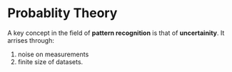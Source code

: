 # Probablity Theory

A key concept in the field of **pattern recognition** is that of **uncertainity**.
It arrises through:

1. noise on measurements
2. finite size of datasets.


